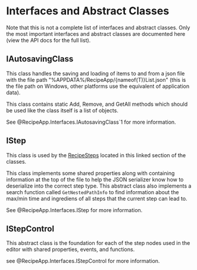 ﻿# Interfaces and Abstract Classes
Note that this is not a complete list of interfaces and abstract classes.
Only the most important interfaces and abstract classes are documented here (view the API docs for the full list).

## IAutosavingClass
This class handles the saving and loading of items to and from a json file with the file path "%APPDATA%/RecipeApp/{nameof(T)}List.json"
(this is the file path on Windows, other platforms use the equivalent of application data).

This class contains static Add, Remove, and GetAll methods which should be used like the class itself is a list of objects.

See @RecipeApp.Interfaces.IAutosavingClass`1 for more information.

## IStep
This class is used by the [RecipeSteps](classes.md#step-classes) located in this linked section of the classes.

This class implements some shared properties along with containing information at the top of the file to help the JSON
serializer know how to deserialize into the correct step type. This abstract class also implements a search function
called `GetNestedPathInfo` to find information about the max/min time and ingrediens of all steps that the current step can lead to.

See @RecipeApp.Interfaces.IStep for more information.

## IStepControl

This abstract class is the foundation for each of the step nodes used in the editor with shared properties, events, and functions.

see @RecipeApp.Interfaces.IStepControl for more information.
